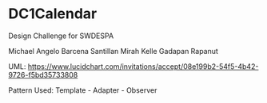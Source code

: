 # DC1Calendar
Design Challenge for SWDESPA

Michael Angelo Barcena Santillan
Mirah Kelle Gadapan Rapanut

UML: https://www.lucidchart.com/invitations/accept/08e199b2-54f5-4b42-9726-f5bd35733808

Pattern Used: Template - Adapter - Observer
